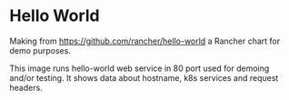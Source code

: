 # Hello World

Making from https://github.com/rancher/hello-world a Rancher chart for demo purposes.

This image runs hello-world web service in 80 port used for demoing and/or testing. It shows data about hostname, k8s services and request headers.


